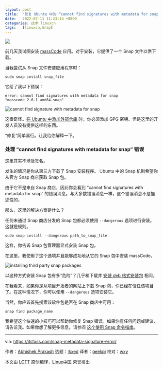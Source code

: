 ```yaml
---
layout: post
title:	"修复 Ubuntu 中的 “cannot find signatures with metadata for snap” 错误"
date:	2022-07-11 11:23:14 +0800 
categories:	技术 linuxcn 
tags:	[linuxcn,Snap]
---
```



![](/Asserts/Images//attachment/album/202207/11/112312l4y0jf3gag8sam4g.jpg)


前几天我试图安装 [massCode](https://masscode.io/) 应用。对于安装，它提供了一个 Snap 文件以供下载。


当我尝试从 Snap 文件安装应用程序时：



```
sudo snap install snap_file

```

它给了我以下错误：



```
error: cannot find signatures with metadata for snap "masscode_2.6.1_amd64.snap"

```

![cannot find signature with metadata for snap](/Asserts/Images//attachment/album/202207/11/112314us6tcw6hizwmqtcr.png)


这很奇怪。[在 Ubuntu 中添加外部仓库](https://itsfoss.com/adding-external-repositories-ubuntu/) 时，你必须添加 GPG 密钥。但是这里的开发人员没有提供这样的东西。


“修复”简单易行。让我给你解释一下。


### 处理 “cannot find signatures with metadata for snap” 错误


这里其实不涉及签名。


发生的情况是你从第三方下载了 Snap 安装程序。 Ubuntu 中的 Snap 机制希望你从官方 Snap 商店获取 Snap 包。


由于它不是来自 Snap 商店，因此你会看到 “cannot find signatures with metadata for snap” 的错误消息。与大多数错误消息一样，这个错误消息不是描述性的。


那么，这里的解决方案是什么？


任何未通过 Snap 商店分发的 Snap 包都必须使用 `--dangerous` 选项进行安装。这就是规则。



```
sudo snap install --dangerous path_to_snap_file

```

这样，你告诉 Snap 包管理器显式安装 Snap 包。


在这里，我使用了这个选项并且能够成功地从它的 Snap 包中安装 massCode。


![installing third party snap packages](/Asserts/Images//attachment/album/202207/11/112314ntj5v3k1kjtr8g5w.png)


以这种方式安装 Snap 包有多“危险”？几乎和下载并 [安装 deb 格式安装包](https://itsfoss.com/install-deb-files-ubuntu/) 相同。


在我看来，如果你是从项目开发者的网站上下载 Snap 包，你已经在信任该项目了。在这种情况下，你可以使用 `--dangerous` 选项安装它。


当然，你应该首先搜索该软件包是否在 Snap 商店中可用：



```
snap find package_name

```

我希望这个快速的小技巧可以帮助你修复 Snap 错误。如果你有任何问题或建议，请告诉我。如果你想了解更多信息，请参阅 [这个使用 Snap 命令指南](https://itsfoss.com/use-snap-packages-ubuntu-16-04/)。




---


via: <https://itsfoss.com/snap-metadata-signature-error/>


作者：[Abhishek Prakash](https://itsfoss.com/author/abhishek/) 选题：[lkxed](https://github.com/lkxed) 译者：[geekpi](https://github.com/geekpi) 校对：[wxy](https://github.com/wxy)


本文由 [LCTT](https://github.com/LCTT/TranslateProject) 原创编译，[Linux中国](https://linux.cn/) 荣誉推出
